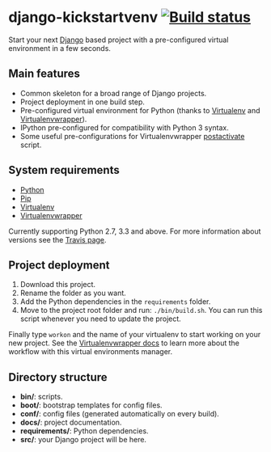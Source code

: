# django-kickstartvenv [![Build status](https://travis-ci.org/srus/django-kickstartvenv.svg?branch=master)](https://travis-ci.org/srus/django-kickstartvenv)

Start your next [Django](https://www.djangoproject.com/) based project with a pre-configured virtual environment in a few seconds.

## Main features

- Common skeleton for a broad range of Django projects.
- Project deployment in one build step.
- Pre-configured virtual environment for Python (thanks to [Virtualenv](https://github.com/pypa/virtualenv) and [Virtualenvwrapper](https://bitbucket.org/dhellmann/virtualenvwrapper/)).
- IPython pre-configured for compatibility with Python 3 syntax.
- Some useful pre-configurations for Virtualenvwrapper [postactivate](http://virtualenvwrapper.readthedocs.org/en/latest/scripts.html#postactivate) script.

## System requirements

- [Python](https://www.python.org/)
- [Pip](https://pypi.python.org/pypi/pip/)
- [Virtualenv](https://pypi.python.org/pypi/virtualenv/)
- [Virtualenvwrapper](https://pypi.python.org/pypi/virtualenvwrapper/)

Currently supporting Python 2.7, 3.3 and above. For more information about versions see the [Travis page](https://travis-ci.org/srus/django-kickstartvenv).

## Project deployment

1. Download this project.
2. Rename the folder as you want.
3. Add the Python dependencies in the `requirements` folder.
4. Move to the project root folder and run: `./bin/build.sh`. You can run this script whenever you need to update the project.

Finally type `workon` and the name of your virtualenv to start working on your new project. See the [Virtualenvwrapper docs](http://virtualenvwrapper.readthedocs.org/) to learn more about the workflow with this virtual environments manager.

## Directory structure

- **bin/**: scripts.
- **boot/**: bootstrap templates for config files.
- **conf/**: config files (generated automatically on every build).
- **docs/**: project documentation.
- **requirements/**: Python dependencies.
- **src/**: your Django project will be here.
